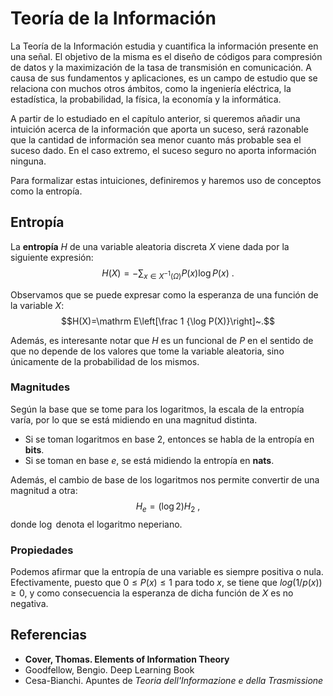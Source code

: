 # Teoría de la Información

La Teoría de la Información estudia y cuantifica la información presente en una señal. El objetivo de la misma es el diseño de códigos para compresión de datos y la maximización de la tasa de transmisión en comunicación. A causa de sus fundamentos y aplicaciones, es un campo de estudio que se relaciona con muchos otros ámbitos, como la ingeniería eléctrica, la estadística, la probabilidad, la física, la economía y la informática.

A partir de lo estudiado en el capítulo anterior, si queremos añadir una intuición acerca de la información que aporta un suceso, será razonable que la cantidad de información sea menor cuanto más probable sea el suceso dado. En el caso extremo, el suceso seguro no aporta información ninguna.

Para formalizar estas intuiciones, definiremos y haremos uso de conceptos como la entropía.

## Entropía

La **entropía** $H$ de una variable aleatoria discreta $X$ viene dada por la siguiente expresión:
$$H(X)=-\sum_{x\in X^{-1}(\Omega)}P(x)\log P(x)~.$$

Observamos que se puede expresar como la esperanza de una función de la variable $X$:
$$H(X)=\mathrm E\left[\frac 1 {\log P(X)}\right]~.$$

Además, es interesante notar que $H$ es un funcional de $P$ en el sentido de que no depende de los valores que tome la variable aleatoria, sino únicamente de la probabilidad de los mismos.

### Magnitudes

Según la base que se tome para los logaritmos, la escala de la entropía varía, por lo que se está midiendo en una magnitud distinta.

* Si se toman logaritmos en base 2, entonces se habla de la entropía en **bits**.
* Si se toman en base $e$, se está midiendo la entropía en **nats**.

Además, el cambio de base de los logaritmos nos permite convertir de una magnitud a otra:
$$H_e=(\log 2) H_2~,$$
donde $\log$ denota el logaritmo neperiano.

### Propiedades

Podemos afirmar que la entropía de una variable es siempre positiva o nula. Efectivamente, puesto que $0\leq P(x)\leq 1$ para todo $x$, se tiene que $log(1/p(x))\geq 0$, y como consecuencia la esperanza de dicha función de $X$ es no negativa.

## Referencias

* **Cover, Thomas. Elements of Information Theory**
* Goodfellow, Bengio. Deep Learning Book
* Cesa-Bianchi. Apuntes de *Teoria dell'Informazione e della Trasmissione*

